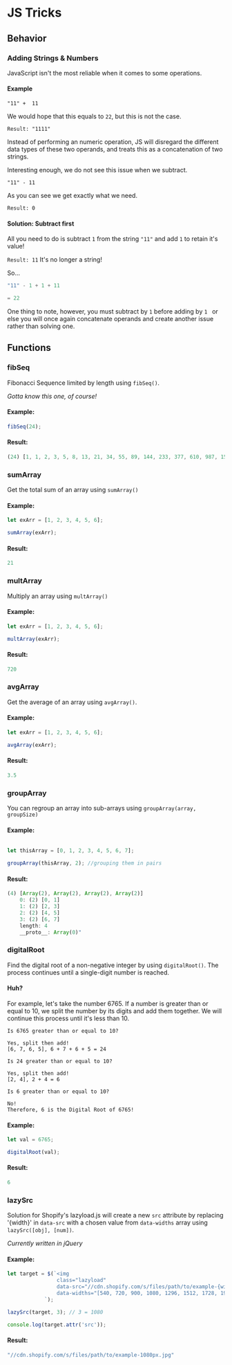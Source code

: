 # JS Tricks

## Behavior

### Adding Strings & Numbers

JavaScript isn't the most reliable when it comes to some operations. 

#### Example

`
"11" +  11
`

We would hope that this equals to `22`, but this is not the case. 

`Result: "1111"`

Instead of performing an numeric operation, JS will disregard the different data types of these two operands, and treats this as a concatenation of two strings.

Interesting enough, we do not see this issue when we subtract.

`"11" - 11`

As you can see we get exactly what we need.

`Result: 0`

#### Solution: Subtract first

All you need to do is subtract `1` from the string `"11"` and add `1` to retain it's value!

`Result: 11` It's no longer a string!

So...

```js
"11" - 1 + 1 + 11

= 22
```

One thing to note, however, you must subtract by `1` before adding by `1 ` or else you will once again concatenate operands and create another issue rather than solving one.

## Functions

### fibSeq

Fibonacci Sequence limited by length using `fibSeq()`. 

*Gotta know this one, of course!*

#### Example:
```js
fibSeq(24);
```
#### Result:
```js
(24) [1, 1, 2, 3, 5, 8, 13, 21, 34, 55, 89, 144, 233, 377, 610, 987, 1597, 2584, 4181, 6765, 10946, 17711, 28657, 46368]
```
### sumArray

Get the total sum of an array using `sumArray()`

#### Example:
``` js
let exArr = [1, 2, 3, 4, 5, 6];

sumArray(exArr);
```

#### Result:
```js
21
```

### multArray
Multiply an array using `multArray()`

#### Example:
``` js
let exArr = [1, 2, 3, 4, 5, 6];

multArray(exArr);
```

#### Result:
```js
720
```
### avgArray

Get the average of an array using `avgArray()`.

#### Example:
``` js
let exArr = [1, 2, 3, 4, 5, 6];

avgArray(exArr);
```

#### Result:
```js
3.5
```
### groupArray

You can regroup an array into sub-arrays using `groupArray(array, groupSize)`

#### Example:
```js

let thisArray = [0, 1, 2, 3, 4, 5, 6, 7];

groupArray(thisArray, 2); //grouping them in pairs
```
#### Result:
```js
(4) [Array(2), Array(2), Array(2), Array(2)]
    0: (2) [0, 1]
    1: (2) [2, 3]
    2: (2) [4, 5]
    3: (2) [6, 7]
    length: 4
    __proto__: Array(0)"
```

### digitalRoot

Find the digital root of a non-negative integer by using `digitalRoot()`. The process continues until a single-digit number is reached. 

#### Huh? 

For example, let's take the number 6765. If a number is greater than or equal to 10, we split the number by its digits and add them together. We will continue this process until it's less than 10.

```
Is 6765 greater than or equal to 10? 

Yes, split then add! 
[6, 7, 6, 5], 6 + 7 + 6 + 5 = 24

Is 24 greater than or equal to 10? 

Yes, split then add!
[2, 4], 2 + 4 = 6

Is 6 greater than or equal to 10?

No! 
Therefore, 6 is the Digital Root of 6765!
```
#### Example:
```js
let val = 6765;

digitalRoot(val);
```

#### Result: 

```js
6
```
### lazySrc

Solution for Shopify's lazyload.js will create a new `src` attribute by replacing '{width}' in `data-src` with a chosen value from `data-widths` array using `lazySrc([obj], [num])`.

*Currently written in jQuery*

#### Example:
``` js
let target = $(`<img 
                class="lazyload" 
                data-src="//cdn.shopify.com/s/files/path/to/example-{width}px.jpg" 
                data-widths="[540, 720, 900, 1080, 1296, 1512, 1728, 1944, 2048, 4472]">
            `); 

lazySrc(target, 3); // 3 = 1080

console.log(target.attr('src'));
```
#### Result:
```js
"//cdn.shopify.com/s/files/path/to/example-1080px.jpg"
```